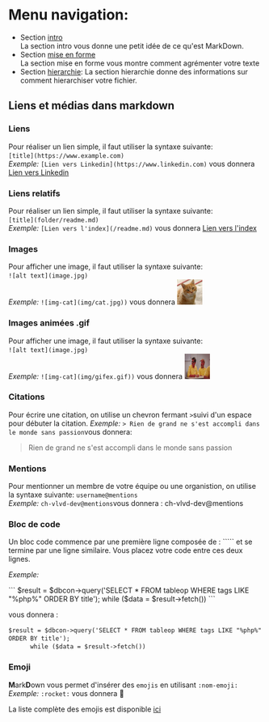 # Menu navigation:
* Section [intro](./intro.md)\
La section intro vous donne une petit idée de ce qu'est MarkDown.
* Section [mise en forme](./mise_en_forme.md)\
La section mise en forme vous montre comment agrémenter votre texte
* Section [hierarchie](./hierarchie.md):
La section hierarchie donne des informations sur comment hierarchiser votre fichier.

## Liens et médias dans markdown

### Liens
Pour réaliser un lien simple, il faut utiliser la syntaxe suivante:   
`[title](https://www.example.com)`  
*Exemple:* `[Lien vers Linkedin](https://www.linkedin.com)` vous donnera [Lien vers Linkedin](https://www.linkedin.com)  

### Liens relatifs
Pour réaliser un lien simple, il faut utiliser la syntaxe suivante:   
`[title](folder/readme.md)`  
*Exemple:* `[Lien vers l'index](/readme.md)` vous donnera [Lien vers l'index](/readme.md) 

### Images 
Pour afficher une image, il faut utiliser la syntaxe suivante:  
`![alt text](image.jpg)`  
*Exemple:* `![img-cat](img/cat.jpg))` vous donnera <img src=img/cat.jpg width=50px height=50px>  

### Images animées .gif
Pour afficher une image, il faut utiliser la syntaxe suivante:  
`![alt text](image.jpg)`  
*Exemple:* `![img-cat](img/gifex.gif))` vous donnera <img src=img/gifex.gif width=50px height=50px> 

### Citations
Pour écrire une citation, on utilise un chevron fermant `>`suivi d'un espace pour débuter la citation.
*Exemple:* `> Rien de grand ne s'est accompli dans le monde sans passion`vous donnera: 
> Rien de grand ne s'est accompli dans le monde sans passion

### Mentions
Pour mentionner un membre de votre équipe ou une organistion, on utilise la syntaxe suivante:
`username@mentions`  
*Exemple:* `ch-vlvd-dev@mentions`vous donnera : ch-vlvd-dev@mentions  

### Bloc de code  
Un bloc code commence par une première ligne composée de : ````` et se termine par une ligne similaire.
Vous placez votre code entre ces deux lignes.

*Exemple:* 
<p>
```
$result = $dbcon->query('SELECT * FROM tableop WHERE tags LIKE "%php%" ORDER BY title');
      while ($data = $result->fetch()) 
```
</p>

vous donnera :

```
$result = $dbcon->query('SELECT * FROM tableop WHERE tags LIKE "%php%" ORDER BY title');
      while ($data = $result->fetch()) 
```


### Emoji
**M**ark**D**own vous permet d'insérer des `emojis` en utilisant `:nom-emoji:`  
*Exemple:* `:rocket:` vous donnera :rocket:  

La liste complète des emojis est disponible [ici](https://gist.github.com/rxaviers/7360908)  


